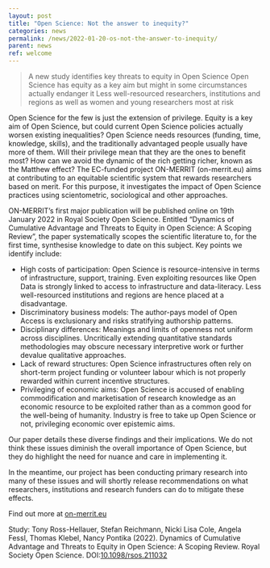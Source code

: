 ```yaml
---
layout: post
title: "Open Science: Not the answer to inequity?"
categories: news
permalink: /news/2022-01-20-os-not-the-answer-to-inequity/
parent: news
ref: welcome
---
```


> A new study identifies key threats to equity in Open Science
> Open Science has equity as a key aim but might in some circumstances actually endanger it
> Less well-resourced researchers, institutions and regions as well as women and young researchers most at risk 

Open Science for the few is just the extension of privilege. Equity is a key aim of Open Science, but could current Open Science policies actually worsen existing inequalities? Open Science needs resources (funding, time, knowledge, skills), and the traditionally advantaged people usually have more of them. Will their privilege mean that they are the ones to benefit most? How can we avoid the dynamic of the rich getting richer, known as the Matthew effect? The EC-funded project ON-MERRIT (on-merrit.eu) aims at contributing to an equitable scientific system that rewards researchers based on merit. For this purpose, it investigates the impact of Open Science practices using scientometric, sociological and other approaches.

ON-MERRIT’s first major publication will be published online on 19th January 2022 in Royal Society Open Science. Entitled “Dynamics of Cumulative Advantage and Threats to Equity in Open Science: A Scoping Review”, the paper systematically scopes the scientific literature to, for the first time, synthesise knowledge to date on this subject. Key points we identify include:

*	High costs of participation: Open Science is resource-intensive in terms of infrastructure, support, training. Even exploiting resources like Open Data is strongly linked to access to infrastructure and data-literacy. Less well-resourced institutions and regions are hence placed at a disadvantage.
*	Discriminatory business models: The author-pays model of Open Access is exclusionary and risks stratifying authorship patterns.
*	Disciplinary differences: Meanings and limits of openness not uniform across disciplines. Uncritically extending quantitative standards methodologies may obscure necessary interpretive work or further devalue qualitative approaches.
*	Lack of reward structures: Open Science infrastructures often rely on short-term project funding or volunteer labour which is not properly rewarded within current incentive structures.
*	Privileging of economic aims: Open Science is accused of enabling commodification and marketisation of research knowledge as an economic resource to be exploited rather than as a common good for the well-being of humanity. Industry is free to take up Open Science or not, privileging economic over epistemic aims. 

Our paper details these diverse findings and their implications. We do not think these issues diminish the overall importance of Open Science, but they do highlight the need for nuance and care in implementing it.

In the meantime, our project has been conducting primary research into many of these issues and will shortly release recommendations on what researchers, institutions and research funders can do to mitigate these effects.

Find out more at [on-merrit.eu](https://on-merrit.eu/)  

Study: Tony Ross-Hellauer, Stefan Reichmann, Nicki Lisa Cole, Angela Fessl, Thomas Klebel, Nancy Pontika (2022). Dynamics of Cumulative Advantage and Threats to Equity in Open Science: A Scoping Review. Royal Society Open Science. DOI:[10.1098/rsos.211032](https://doi.org/10.1098/rsos.211032)

